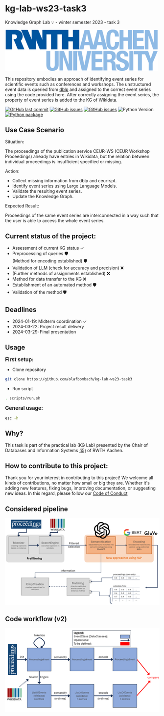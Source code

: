 # kg-lab-ws23-task3
Knowledge Graph Lab 💡 - winter semester 2023 - task 3

<img src="images/RWTH_Logo.png" width="500">

This repository embodies an approach of identifying event series for scientific events such as conferences and workshops. The unstructured event data is queried from [dblp](https://dblp.org/) and assigned to the correct event series using the code provided here. After correctly assigning the event series, the property of event series is added to the KG of Wikidata.

[![GitHub last commit](https://img.shields.io/github/last-commit/olafbombach/kg-lab-ws23-task3.svg)](https://github.com/olafbombach/kg-lab-ws23-task3/commits/main)
[![GitHub issues](https://img.shields.io/github/issues/olafbombach/kg-lab-ws23-task3.svg)](https://github.com/olafbombach/kg-lab-ws23-task3/issues)
[![GitHub issues](https://img.shields.io/github/issues-closed/olafbombach/kg-lab-ws23-task3.svg)](https://github.com/olafbombach/kg-lab-ws23-task3/issues/?q=is%3Aissue+is%3Aclosed)
![Python Version](https://img.shields.io/badge/Python-3.9%2B-brightgreen)
[![Python package](https://github.com/olafbombach/kg-lab-ws23-task3/actions/workflows/python-package.yml/badge.svg)](https://github.com/olafbombach/kg-lab-ws23-task3/actions/workflows/python-package.yml)

## Use Case Scenario
Situation:

The proceedings of the publication service CEUR-WS (CEUR Workshop Proceedings) already have entries in Wikidata, but the relation between individual proceedings is insufficient specified or missing.

Action:
<ul>
<li>Collect missing information from dblp and ceur-spt.
<li>Identify event series using Large Language Models.
<li>Validate the resulting event series.
<li>Update the Knowledge Graph.
</ul>

Expected Result:

Proceedings of the same event series are interconnected in a way such that the user is able to access the whole event series.
## Current status of the project:
<ul> 
    <li> Assessment of current KG status &#x2713; </li>
    <li> Preprocessing of queries &#x1F6E1; </li>
    <il> (Method for encoding established) &#x1F6E1; </il>
    <li> Validation of LLM (check for accuracy and precision) ❌ </li>
    <li> (Further methods of assignments established) ❌ </li>
    <li> Method for data transfer to the KG ❌ </li>
    <li> Establishment of an automated method &#x1F6E1; </li>
    <li> Validation of the method &#x1F6E1; </li>
</ul>

## Deadlines

- 2024-01-19: Midterm coordination &#x2713;
- 2024-03-22: Project result delivery
- 2024-03-29: Final presentation

## Usage
<b><big>First setup:</big></b>
- Clone repository
```bash
git clone https://github.com/olafbombach/kg-lab-ws23-task3
```
- Run script
```bash
. scripts/run.sh
```

<b><big>General usage:</big></b>
```bash
esc -h
```

## Why?
This task is part of the practical lab (KG Lab) presented by the Chair of Databases and Information Systems [(i5)](https://dbis.rwth-aachen.de/dbis/) of RWTH Aachen.

## How to contribute to this project:
Thank you for your interest in contributing to this project! We welcome all kinds of contributions, no matter how small or big they are. Whether it's adding new features, fixing bugs, improving documentation, or suggesting new ideas.
In this regard, please follow our [Code of Conduct](.github/CONTRIBUTION.md)

## Considered pipeline
<img src="images/Pipeline_v2.png">

## Code workflow (v2)
<img src="images/code_workflow.png">
